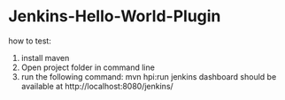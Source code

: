 # Jenkins-Hello-World-Plugin
how to test:
1. install maven
2. Open project folder in command line
3. run the following command: mvn hpi:run
jenkins dashboard should be available at http://localhost:8080/jenkins/
